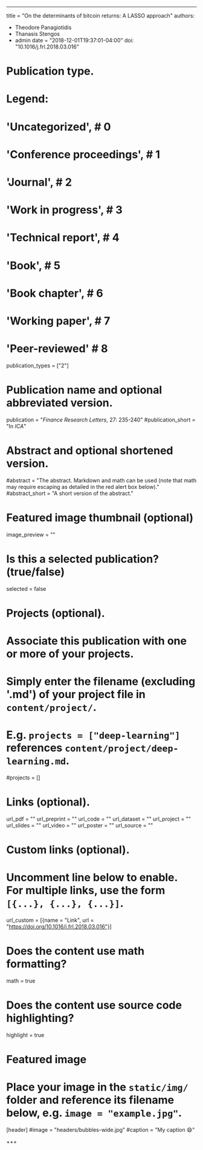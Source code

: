 ---
title = "On the determinants of bitcoin returns: A LASSO approach"
authors:
- Theodore Panagiotidis
- Thanasis Stengos
- admin
date = "2018-12-01T19:37:01-04:00"
doi: "10.1016/j.frl.2018.03.016"

# Publication type.
# Legend:
#   'Uncategorized',  # 0
#    'Conference proceedings',  # 1
#    'Journal',  # 2
#    'Work in progress',  # 3
#    'Technical report',  # 4
#    'Book',  # 5
#    'Book chapter',  # 6
#    'Working paper', # 7
#    'Peer-reviewed' # 8
publication_types = ["2"]

# Publication name and optional abbreviated version.
publication = "*Finance Research Letters*, 27: 235-240"
#publication_short = "In *ICA*"

# Abstract and optional shortened version.
#abstract = "The abstract. Markdown and math can be used (note that math may require escaping as detailed in the red alert box below)."
#abstract_short = "A short version of the abstract."

# Featured image thumbnail (optional)
image_preview = ""

# Is this a selected publication? (true/false)
selected = false

# Projects (optional).
#   Associate this publication with one or more of your projects.
#   Simply enter the filename (excluding '.md') of your project file in `content/project/`.
#   E.g. `projects = ["deep-learning"]` references `content/project/deep-learning.md`.
#projects = []

# Links (optional).
url_pdf = ""
url_preprint = ""
url_code = ""
url_dataset = ""
url_project = ""
url_slides = ""
url_video = ""
url_poster = ""
url_source = ""

# Custom links (optional).
#   Uncomment line below to enable. For multiple links, use the form `[{...}, {...}, {...}]`.
 url_custom = [{name = "Link", url = "https://doi.org/10.1016/j.frl.2018.03.016"}]

# Does the content use math formatting?
math = true

# Does the content use source code highlighting?
highlight = true

# Featured image
# Place your image in the `static/img/` folder and reference its filename below, e.g. `image = "example.jpg"`.
[header]
#image = "headers/bubbles-wide.jpg"
#caption = "My caption 😄"

+++
